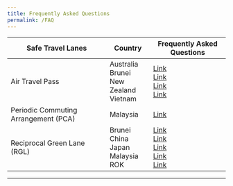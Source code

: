 ```yaml
---
title: Frequently Asked Questions
permalink: /FAQ
---
```


| Safe Travel Lanes  | Country | Frequently Asked Questions |
| ------------- |-------------------| -------------------|
|  Air Travel Pass  |  Australia <br> Brunei <br> New Zealand <br> Vietnam | [Link](/australia/atp/faq) <br> [Link](/brunei/atp/faq) <br> [Link](/newzealand/atp/faq) <br> [Link](/vietnam/atp/faq) |
| Periodic Commuting Arrangement (PCA) | Malaysia | [Link](/malaysia/pca/faq)|
| Reciprocal Green Lane (RGL) |  Brunei <br> China <br> Japan <br> Malaysia <br> ROK | [Link](/brunei/rgl/faq) <br> [Link](/china/rgl/faq) <br> [Link](/japan/rgl/faq) <br> [Link](/rgl/faq) <br> [Link](/rok/rgl/faq)|
-----
